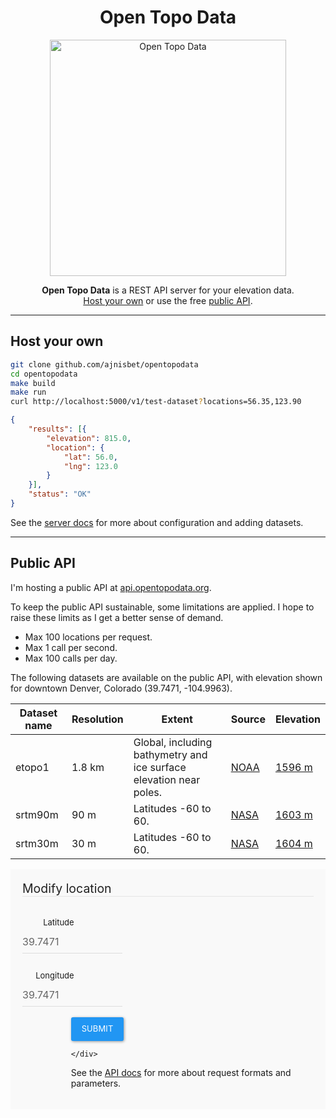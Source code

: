 <h1 style="text-align:center">Open Topo Data</h1>

<p style="text-align:center">
  <img width="378" hight="153" src="https://www.andrewnisbet.nz/img/elevation-land.png" alt="Open Topo Data">
</p>

<p style="text-align:center">
    <strong>Open Topo Data</strong> is a REST API server for your elevation data.<br> <a href="#host-your-own">Host your own</a> or use the free <a href="#public-api">public API</a>.
</p>

---

## Host your own

```bash
git clone github.com/ajnisbet/opentopodata
cd opentopodata
make build
make run
curl http://localhost:5000/v1/test-dataset?locations=56.35,123.90
```

```json
{
    "results": [{
        "elevation": 815.0,
        "location": {
            "lat": 56.0,
            "lng": 123.0
        }
    }],
    "status": "OK"
}
```


See the [server docs](server.md) for more about configuration and adding datasets.

---

## Public API

I'm hosting a public API at [api.opentopodata.org](https://api.opentopodata.org). 

To keep the public API sustainable, some limitations are applied. I hope to raise these limits as I get a better sense of demand.

* Max 100 locations per request.
* Max 1 call per second.
* Max 100 calls per day.


The following datasets are available on the public API, with elevation shown for <span class="location-name">downtown Denver, Colorado (39.7471,&nbsp;-104.9963)</span>.

<table>
    <thead>
        <tr>
            <th>Dataset name</th>
            <th>Resolution</th>
            <th>Extent</th>
            <th>Source</th>
            <th>Elevation</th>
        </tr>
    </thead>
    <tbody>
        <tr>
            <td>etopo1</td>
            <td>1.8&nbsp;km</td>
            <td>Global, including bathymetry and ice surface elevation near poles.</td>
            <td><a href="https://www.ngdc.noaa.gov/mgg/global/">NOAA</a></td>
            <td><a href="https://api.opentopodata.org/v1/etopo1?locations=39.747114,-104.996334">1596&nbsp;m</a></td>
        </tr>
        <tr>
            <td>srtm90m</td>
            <td>90&nbsp;m</td>
            <td>Latitudes -60 to 60.</td>
            <td><a href="http://opentopo.sdsc.edu/raster?opentopoID=OTSRTM.042013.4326.1">NASA</a></td>
            <td><a href="https://api.opentopodata.org/v1/srtm90m?locations=39.747114,-104.996334">1603&nbsp;m</a></td>
        </tr>
        <tr>
            <td>srtm30m</td>
            <td>30&nbsp;m</td>
            <td>Latitudes -60 to 60.</td>
            <td><a href="https://earthdata.nasa.gov/nasa-shuttle-radar-topography-mission-srtm-version-3-0-global-1-arc-second-data-released-over-asia-and-australia">NASA</a></td>
            <td><a href="https://api.opentopodata.org/v1/srtm30m?locations=39.747114,-104.996334">1604&nbsp;m</a></td>
        </tr>
    </tbody>
</table>



<style>
    .point-form {
        background-color: #f9f9f9;
        padding: 19px;
        margin-bottom: 30px;
    }

    .point-form legend {
        display: block;
        width: 100%;
        padding: 0;
        margin-bottom: 23px;
        font-size: 19.5px;
        line-height: inherit;
        color: #212121;
        border: 0;
        border-bottom: 1px solid #e5e5e5;
    }

    .point-form .form-group {
        margin-right: -15px;
        margin-left: -15px;
        margin-bottom: 15px;
    }

    .point-form .form-group:before {
        display: table;
        content: " ";
    }

    .point-form label {
        float: left;
        position: relative;
        min-height: 1px;
        padding-right: 15px;
        padding-left: 15px;
        padding-top: 7px;
        width: 16.66666667%;
        font-weight: normal;
        display: inline-block;
        max-width: 100%;
        font-size: 13px;
        line-height: 1.846;
        text-align: right;
    }

    .point-form .input-wrap {
        width: 83.33333333%;
        float: left;
        position: relative;
        min-height: 1px;
        padding-right: 15px;
        padding-left: 15px;
    }

    .point-form input {
        display: block;
        width: 10em;
        height: 37px;
        padding: 6px 16px;
        font-size: 13px;
        line-height: 1.846;
        color: #666666;
        background-color: transparent;
        background-image: none;
        border: 1px solid transparent;
        border-radius: 3px;
        box-shadow: inset 0 1px 1px rgba(0, 0, 0, 0.075);
        transition: border-color ease-in-out .15s, box-shadow ease-in-out .15s;
        padding: 0;
        border: none;
        border-radius: 0;
        -webkit-appearance: none;
        box-shadow: inset 0 -1px 0 #dddddd;
        font-size: 16px;
    }

    .btn-primary:hover {
        color: #ffffff;
        background-color: #0c7cd5;
        border-color: rgba(0, 0, 0, 0);
    }

    .btn-primary:hover, .btn-primary:active:hover {
        background-color: #0d87e9;
    }
    .btn-primary:active:hover, .btn-primary.active:hover, .open > .dropdown-toggle.btn-primary:hover, .btn-primary:active:focus, .btn-primary.active:focus, .open > .dropdown-toggle.btn-primary:focus, .btn-primary:active.focus, .btn-primary.active.focus, .open > .dropdown-toggle.btn-primary.focus {
        color: #ffffff;
        background-color: #0a68b4;
        border-color: rgba(0, 0, 0, 0);
    }
    .btn-primary:active {
        background-color: #0b76cc;
        background-image: radial-gradient(circle, #0b76cc 10%, #2196f3 11%);
        background-repeat: no-repeat;
        background-size: 1000% 1000%;
        box-shadow: 2px 2px 4px rgba(0, 0, 0, 0.4);
    }
    .btn-primary:active, .btn-primary.active, .open > .dropdown-toggle.btn-primary {
        color: #ffffff;
        background-color: #0c7cd5;
        background-image: none;
        border-color: rgba(0, 0, 0, 0);
    }
    
    .btn:active, .btn.active {
        background-image: none;
        outline: 0;
        box-shadow: inset 0 3px 5px rgba(0, 0, 0, 0.125);
    }
    .btn:hover, .btn:focus, .btn.focus {
        color: #444444;
        text-decoration: none;
    }
    .btn {
        text-transform: uppercase;
        border: none;
        box-shadow: 1px 1px 4px rgba(0, 0, 0, 0.4);
        transition: all 0.4s;
    }
    .btn-primary {
        background-size: 200% 200%;
        background-position: 50%;
    }
    .btn-primary {
        color: #ffffff;
        background-color: #2196f3;
        border-color: transparent;
    }
    .btn {
        display: inline-block;
        margin-bottom: 0;
        font-weight: normal;
        text-align: center;
        white-space: nowrap;
        vertical-align: middle;
        touch-action: manipulation;
        cursor: pointer;
        background-image: none;
        border: 1px solid transparent;
        padding: 6px 16px;
        font-size: 13px;
        line-height: 1.846;
        border-radius: 3px;
        user-select: none;
    }
    input, button {
        -webkit-font-smoothing: antialiased;
        letter-spacing: .1px;
    }
    input, button, select, textarea {
        font-family: inherit;
        font-size: inherit;
        line-height: inherit;
    }
    button, html input[type="button"], input[type="reset"], input[type="submit"] {
        -webkit-appearance: button;
        cursor: pointer;
    }
    button, select {
        text-transform: none;
    }
    button {
        overflow: visible;
    }
    button, input, optgroup, select, textarea {
        color: inherit;
        font: inherit;
        margin: 0;
    }
    .btn-primary:hover {
        color: #ffffff;
        background-color: #0c7cd5;
        border-color: rgba(0, 0, 0, 0);
    }
    .btn-offset {
        margin-left: 16.66666667%;
    }
</style>

<form class="point-form" action="#!">
    <legend>Modify location</legend>
    <div class="form-group">
        <label for="lat">Latitude</label>
        <div class="input-wrap">
            <input type="text" name="lat" value="39.7471"><br>
        </div>
    </div>
    <div class="form-group">
        <label for="lat">Longitude</label>
        <div class="input-wrap">
            <input type="text" name="lat" value="39.7471"><br>
        </div>
    </div>
    <div class="btn-offset">
        <button type="submit" class="btn btn-primary"><span>Submit</span></button>
        
    </div>
</form>



See the [API docs](api.md) for more about request formats and parameters.


